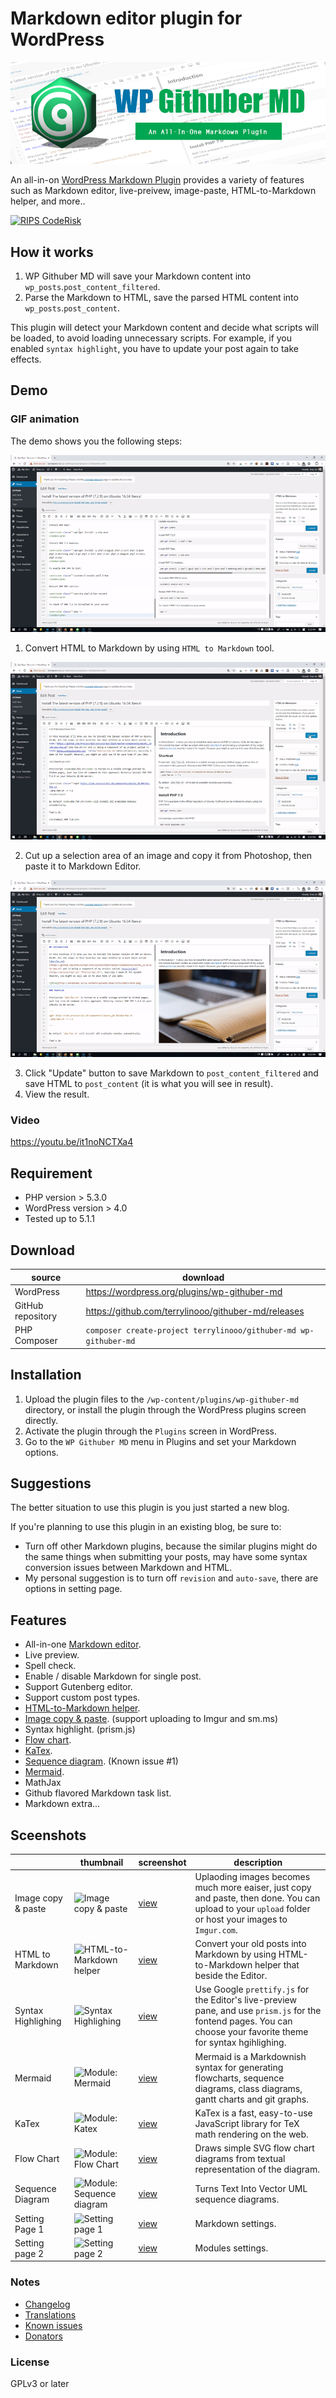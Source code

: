 # Markdown editor plugin for WordPress

![Screenshot](./assets/images/wp-githuber-md-cover.png)

An all-in-on [WordPress Markdown Plugin](https://terryl.in/en/repository/wordpress-markdown-plugin-githuber-md/) provides a variety of features such as Markdown editor, live-preivew, image-paste, HTML-to-Markdown helper, and more..

[![RIPS CodeRisk](https://coderisk.com/wp/plugin/wp-githuber-md/badge "RIPS CodeRisk")](https://coderisk.com/wp/plugin/wp-githuber-md)

## How it works

1. WP Githuber MD will save your Markdown content into `wp_posts`.`post_content_filtered`.
2. Parse the Markdown to HTML, save the parsed HTML content into `wp_posts`.`post_content`.

This plugin will detect your Markdown content and decide what scripts will be loaded, to avoid loading unnecessary scripts.
For example, if you enabled `syntax highlight`, you have to update your post again to take effects.

## Demo

### GIF animation

The demo shows you the following steps:

![Screenshot](./assets/images/screenshot-1.gif)

1. Convert HTML to Markdown by using `HTML to Markdown` tool.

![Screenshot](./assets/images/screenshot-2.gif)

2. Cut up a selection area of an image and copy it from Photoshop, then paste it to Markdown Editor.

![Screenshot](./assets/images/screenshot-3.gif)

3. Click "Update" button to save Markdown to `post_content_filtered` and save HTML to `post_content` (it is what you will see in result). 
4. View the result.

### Video

https://youtu.be/it1noNCTXa4

## Requirement

* PHP version > 5.3.0
* WordPress version > 4.0
* Tested up to 5.1.1

## Download

| source | download | 
| --- | --- | 
| WordPress | https://wordpress.org/plugins/wp-githuber-md |
| GitHub repository | https://github.com/terrylinooo/githuber-md/releases | 
| PHP Composer | `composer create-project terrylinooo/githuber-md wp-githuber-md` |

## Installation

1. Upload the plugin files to the `/wp-content/plugins/wp-githuber-md` directory, or install the plugin through the WordPress plugins screen directly.
2. Activate the plugin through the `Plugins` screen in WordPress.
3. Go to the `WP Githuber MD` menu in Plugins and set your Markdown options.

## Suggestions

The better situation to use this plugin is you just started a new blog.

If you're planning to use this plugin in an existing blog, be sure to:

- Turn off other Markdown plugins, because the similar plugins might do the same things when submitting your posts, may have some syntax conversion issues between Markdown and HTML.
- My personal suggestion is to turn off `revision` and `auto-save`, there are options in setting page.

## Features

* All-in-one [Markdown editor](https://markdown-editor.github.io/).
* Live preview.
* Spell check.
* Enable / disable Markdown for single post.
* Support Gutenberg editor.
* Support custom post types.
* [HTML-to-Markdown helper](https://terryl.in/en/githuber-md-html2markdown/).
* [Image copy & paste](https://terryl.in/en/githuber-md-image-paste/). (support uploading to Imgur and sm.ms)
* Syntax highlight. (prism.js)
* [Flow chart](https://terryl.in/en/githuber-md-flow-chart/).
* [KaTex](https://terryl.in/en/githuber-md-katex/).
* [Sequence diagram](https://terryl.in/en/githuber-md-sequence-diagrams/). (Known issue #1)
* [Mermaid](https://terryl.in/en/githuber-md-mermaid/).
* MathJax
* Github flavored Markdown task list.
* Markdown extra...

## Sceenshots

|  | thumbnail | screenshot | description |
| --- | --- | --- | --- |
| Image copy & paste | ![Image copy & paste](https://i.imgur.com/gX4buPZ.gif) | [view](https://i.imgur.com/FObsHBG.gif) | Uplaoding images becomes much more eaiser, just copy and paste, then done. You can upload to your `upload` folder or host your images to `Imgur.com`. |
| HTML to Markdown | ![HTML-to-Markdown helper](https://i.imgur.com/P5bOKn8.gif) |[view](https://i.imgur.com/DmLhnXM.gif) | Convert your old posts into Markdown by using HTML-to-Markdown helper that beside the Editor. |
| Syntax Highlighing | ![Syntax Highlighing](https://i.imgur.com/sJclXdRm.png)  |[view](https://i.imgur.com/sJclXdR.gif) | Use Google `prettify.js` for the Editor's live-preview pane, and use `prism.js` for the fontend pages. You can choose your favorite theme for syntax hgihlighing. |
| Mermaid | ![Module: Mermaid](https://i.imgur.com/6dfCQT6m.png) | [view](https://i.imgur.com/6dfCQT6.gif) | Mermaid is a Markdownish syntax for generating flowcharts, sequence diagrams, class diagrams, gantt charts and git graphs.
| KaTex | ![Module: Katex](https://i.imgur.com/ZWUaNNOm.png) | [view](https://i.imgur.com/ZWUaNNO.gif) | KaTex is a fast, easy-to-use JavaScript library for TeX math rendering on the web. |
| Flow Chart | ![Module: Flow Chart](https://i.imgur.com/3ZQRuwQm.png) | [view](https://i.imgur.com/3ZQRuwQ.gif) | Draws simple SVG flow chart diagrams from textual representation of the diagram. |
| Sequence Diagram | ![Module: Sequence diagram](https://i.imgur.com/P7ymz9am.png) | [view](https://i.imgur.com/P7ymz9a.gif) | Turns Text Into Vector UML sequence diagrams. |
| Setting Page 1 | ![Setting page 1](https://i.imgur.com/0yhHBhLm.png) | [view](https://i.imgur.com/0yhHBhL.gif) | Markdown settings. |
| Setting page 2 | ![Setting page 2](https://i.imgur.com/Va8z7Jgm.png) | [view](https://i.imgur.com/Va8z7Jg.gif) | Modules settings. |


### Notes

- [Changelog](https://github.com/terrylinooo/githuber-md/wiki/Changelog) 
- [Translations](https://github.com/terrylinooo/githuber-md/wiki/Translations)
- [Known issues](https://github.com/terrylinooo/githuber-md/wiki/Known-Issues)
- [Donators](https://terryl.in/thank-you/)

### License

GPLv3 or later



